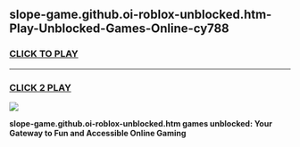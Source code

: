 
## slope-game.github.oi-roblox-unblocked.htm-Play-Unblocked-Games-Online-cy788
<h3>
<a href="https://premium76.site?title=slope-game.github.oi-roblox-unblocked.htm&ref=25A">CLICK TO PLAY</a></h3>
<hr>

<h3>
<a href="https://premium76.site?title=slope-game.github.oi-roblox-unblocked.htm&ref=25A">CLICK 2 PLAY</a>
  
</h3>

<a href="https://premium76.site?title=slope-game.github.oi-roblox-unblocked.htm&ref=25A"><img src="https://clearcache.store/games.png"></a>


**slope-game.github.oi-roblox-unblocked.htm games unblocked: Your Gateway to Fun and Accessible Online Gaming**
